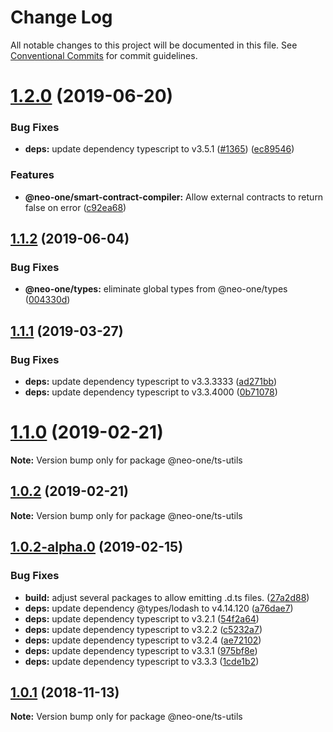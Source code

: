 # Change Log

All notable changes to this project will be documented in this file.
See [Conventional Commits](https://conventionalcommits.org) for commit guidelines.

# [1.2.0](https://github.com/neo-one-suite/neo-one/compare/@neo-one/ts-utils@1.1.2...@neo-one/ts-utils@1.2.0) (2019-06-20)


### Bug Fixes

* **deps:** update dependency typescript to v3.5.1 ([#1365](https://github.com/neo-one-suite/neo-one/issues/1365)) ([ec89546](https://github.com/neo-one-suite/neo-one/commit/ec89546))


### Features

* **@neo-one/smart-contract-compiler:** Allow external contracts to return false on error ([c92ea68](https://github.com/neo-one-suite/neo-one/commit/c92ea68))





## [1.1.2](https://github.com/neo-one-suite/neo-one/compare/@neo-one/ts-utils@1.1.1...@neo-one/ts-utils@1.1.2) (2019-06-04)


### Bug Fixes

* **@neo-one/types:** eliminate global types from @neo-one/types ([004330d](https://github.com/neo-one-suite/neo-one/commit/004330d))





## [1.1.1](https://github.com/neo-one-suite/neo-one/compare/@neo-one/ts-utils@1.1.0...@neo-one/ts-utils@1.1.1) (2019-03-27)


### Bug Fixes

* **deps:** update dependency typescript to v3.3.3333 ([ad271bb](https://github.com/neo-one-suite/neo-one/commit/ad271bb))
* **deps:** update dependency typescript to v3.3.4000 ([0b71078](https://github.com/neo-one-suite/neo-one/commit/0b71078))





# [1.1.0](https://github.com/neo-one-suite/neo-one/compare/@neo-one/ts-utils@1.0.2...@neo-one/ts-utils@1.1.0) (2019-02-21)

**Note:** Version bump only for package @neo-one/ts-utils





## [1.0.2](https://github.com/neo-one-suite/neo-one/compare/@neo-one/ts-utils@1.0.2-alpha.0...@neo-one/ts-utils@1.0.2) (2019-02-21)

**Note:** Version bump only for package @neo-one/ts-utils





## [1.0.2-alpha.0](https://github.com/neo-one-suite/neo-one/compare/@neo-one/ts-utils@1.0.1...@neo-one/ts-utils@1.0.2-alpha.0) (2019-02-15)


### Bug Fixes

* **build:** adjust several packages to allow emitting .d.ts files. ([27a2d88](https://github.com/neo-one-suite/neo-one/commit/27a2d88))
* **deps:** update dependency @types/lodash to v4.14.120 ([a76dae7](https://github.com/neo-one-suite/neo-one/commit/a76dae7))
* **deps:** update dependency typescript to v3.2.1 ([54f2a64](https://github.com/neo-one-suite/neo-one/commit/54f2a64))
* **deps:** update dependency typescript to v3.2.2 ([c5232a7](https://github.com/neo-one-suite/neo-one/commit/c5232a7))
* **deps:** update dependency typescript to v3.2.4 ([ae72102](https://github.com/neo-one-suite/neo-one/commit/ae72102))
* **deps:** update dependency typescript to v3.3.1 ([975bf8e](https://github.com/neo-one-suite/neo-one/commit/975bf8e))
* **deps:** update dependency typescript to v3.3.3 ([1cde1b2](https://github.com/neo-one-suite/neo-one/commit/1cde1b2))





## [1.0.1](https://github.com/neo-one-suite/neo-one/compare/@neo-one/ts-utils@1.0.0...@neo-one/ts-utils@1.0.1) (2018-11-13)

**Note:** Version bump only for package @neo-one/ts-utils
